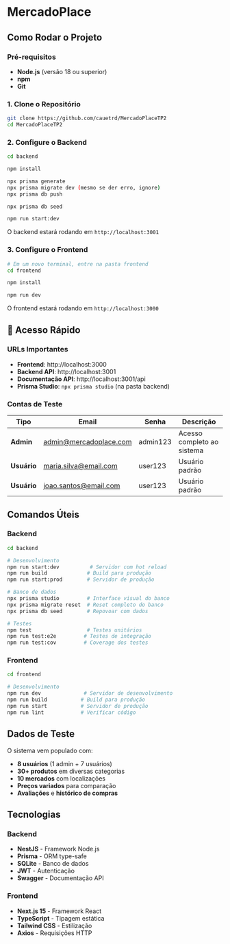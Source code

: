 # MercadoPlace

## Como Rodar o Projeto

### Pré-requisitos

- **Node.js** (versão 18 ou superior)
- **npm**
- **Git**

### 1. Clone o Repositório

```bash
git clone https://github.com/cauetrd/MercadoPlaceTP2
cd MercadoPlaceTP2
```

### 2. Configure o Backend

```bash
cd backend

npm install

npx prisma generate
npx prisma migrate dev (mesmo se der erro, ignore)
npx prisma db push

npx prisma db seed

npm run start:dev
```

O backend estará rodando em `http://localhost:3001`

### 3. Configure o Frontend

```bash
# Em um novo terminal, entre na pasta frontend
cd frontend

npm install

npm run dev
```

O frontend estará rodando em `http://localhost:3000`

## 🎯 Acesso Rápido

### URLs Importantes

- **Frontend**: http://localhost:3000
- **Backend API**: http://localhost:3001
- **Documentação API**: http://localhost:3001/api
- **Prisma Studio**: `npx prisma studio` (na pasta backend)

### Contas de Teste

| Tipo        | Email                  | Senha    | Descrição                  |
| ----------- | ---------------------- | -------- | -------------------------- |
| **Admin**   | admin@mercadoplace.com | admin123 | Acesso completo ao sistema |
| **Usuário** | maria.silva@email.com  | user123  | Usuário padrão             |
| **Usuário** | joao.santos@email.com  | user123  | Usuário padrão             |

## Comandos Úteis

### Backend

```bash
cd backend

# Desenvolvimento
npm run start:dev          # Servidor com hot reload
npm run build             # Build para produção
npm run start:prod        # Servidor de produção

# Banco de dados
npx prisma studio         # Interface visual do banco
npx prisma migrate reset  # Reset completo do banco
npx prisma db seed        # Repovoar com dados

# Testes
npm test                  # Testes unitários
npm run test:e2e         # Testes de integração
npm run test:cov         # Coverage dos testes
```

### Frontend

```bash
cd frontend

# Desenvolvimento
npm run dev              # Servidor de desenvolvimento
npm run build           # Build para produção
npm run start           # Servidor de produção
npm run lint            # Verificar código
```

## Dados de Teste

O sistema vem populado com:

- **8 usuários** (1 admin + 7 usuários)
- **30+ produtos** em diversas categorias
- **10 mercados** com localizações
- **Preços variados** para comparação
- **Avaliações** e **histórico de compras**

## Tecnologias

### Backend

- **NestJS** - Framework Node.js
- **Prisma** - ORM type-safe
- **SQLite** - Banco de dados
- **JWT** - Autenticação
- **Swagger** - Documentação API

### Frontend

- **Next.js 15** - Framework React
- **TypeScript** - Tipagem estática
- **Tailwind CSS** - Estilização
- **Axios** - Requisições HTTP
